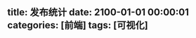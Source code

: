 title: 发布统计
date: 2100-01-01 00:00:01
categories: [前端]
tags: [可视化]
---

<script src="http://echarts.baidu.com/dist/echarts.min.js"></script>
<script src="http://echarts.baidu.com/asset/theme/dark.js"></script>

<script src="http://zaozaool.github.io/json_data/data.js"></script>

<div id="main" style=" width: 800px; height: 600px; cursor: default;"></div>
<script type="text/javascript">
    (function(){
        var _json = {};
        var _catArr = [];
        var i = 0;
        var now = new Date();
        while (i < _data['size']) {
            var d = _data['date'][i];
            var t = _data['tag'][i];
            var c = _data['category'][i];
            i++;
            if (d == '_end') {
                continue;
            }
            d = new Date(d);
            if (d > now) {
                continue;
            }
            var month = 0;
            if (d.getMonth() < 9) {
                month = parseInt(d.getFullYear() + "0" + (d.getMonth() + 1));
            } else {
                month = parseInt(d.getFullYear() + "" + (d.getMonth() + 1));
            }
            
            if (!_json._monthArr) {
                _json._monthArr = [];
            }
            if (_json._monthArr.indexOf(month) < 0) {
                _json._monthArr.push(month);
            }
            
            //取得开始和结束月份
            if (!_json._maxMonth || _json._maxMonth < month) {
                _json._maxMonth = month;
            }
            if (!_json._minMonth || _json._minMonth > month) {
                _json._minMonth = month;
            }

            //统计每个分类->月份->标签的次数
            
            var tagArr = t.split(",");
            var catArr = c.split(",");
            for (var tag in tagArr) {
                //删除左右两端的空格
　　            tag = tagArr[tag].replace(/(^\s*)|(\s*$)/g, "");
　　            if (!_json._tagArr) {
                    _json._tagArr = [];
                }
                if (_json._tagArr.indexOf(tag) < 0) {
                    _json._tagArr.push(tag);
                }
　　            
　　            for (var cat in catArr) {
　　                //删除左右两端的空格
　　                cat = catArr[cat].replace(/(^\s*)|(\s*$)/g, "");
　　                if (!_json._catArr) {
                        _json._catArr = [];
                    }
                    if (_json._catArr.indexOf(cat) < 0) {
                        _json._catArr.push(cat);
                    }
                    
                    if (!_json[cat]) {
                        _json[cat] = {};
                    }
                    
                    if (!_json[cat][month]) {
                        _json[cat][month] = {};
                    }
                    
                    if (!_json[cat][month][tag]) {
                        _json[cat][month][tag] = 1;
                    } else {
                        _json[cat][month][tag]++;
                    }
　　            }
            }
        }
        
        //给时间数组排序
        _json._monthArr.sort();
        _json._catArr.sort();
        _json._tagArr.sort();
        
        console.log("source data:");
        console.log(_data);
        console.log("json data:");
        console.log(_json);
    
        // 基于准备好的dom，初始化echarts实例
        var myChart = echarts.init(document.getElementById('main'));
        //var myChart = echarts.init(document.getElementById('main'), 'dark');

        // 指定图表的配置项和数据
        var dataMap = {};
        var totalMax = 0;
        function dataFormatter(obj) {
            //var pList = ['Java', '工具', 'Linux', 'SCM', '可视化', 'Node.js', '备忘', 'ERP', 'SAP', 'JavaScript', '项目', 'Git', 'ABAP', 'Drools'];
            //var pList = _json._tagArr;
            var temp;
            var returnObj = {};
            for (var month in _json._monthArr) {
                var max = 0;
                var sum = 0;
                month = _json._monthArr[month];
                temp = obj[month];
            
                for (var i in _json._tagArr) {
                    var tag = _json._tagArr[i];
                    if (!temp) {
                        temp = {};
                    }
                    if (!temp[tag]) {
                        temp[tag] = 0;
                    }
                    max = Math.max(max, temp[tag]);
                    totalMax = Math.max(totalMax, max);
                    sum += temp[tag];
                    
                    if (!returnObj[month]) {
                        returnObj[month] = [];    
                    }
                    returnObj[month][i] = {
                        name : tag,
                        value : temp[tag]
                    }
                }
                returnObj[month + 'max'] = Math.floor(max / 1) * 1;
                returnObj[month + 'sum'] = sum;
            }
            totalMax = Math.ceil(totalMax / 10) * 10;
            return returnObj;
        }
        

        var series = [];
        for (var cat in _json._catArr) {
            cat = _json._catArr[cat];
            dataMap["dataFront" + cat] = dataFormatter(_json[cat]);
            series.push({name:cat, type:"bar"});
        }
        series.push({
            name: '文章数占比',
            type: 'pie',
            center: ['75%', '30%'],
            radius: '25%'
        });
        
        var options = [];
        for (var month in _json._monthArr) {
            month = _json._monthArr[month];
            var tempSeries1 = [];
            var tempSeries2 = [];
            for (var cat in _json._catArr) {
                cat = _json._catArr[cat];
                tempSeries1.push({data: dataMap["dataFront" + cat][month]});
                tempSeries2.push({name: cat, value: dataMap["dataFront" + cat][month + "sum"]});
            }
            
            tempSeries1.push({data: tempSeries2});
            
            options.push({
                title: {text: month + '发表文章个数'},
                series: tempSeries1
            });
        }
        
        
        var xAxisData = [];
        var l = Math.ceil(_json._tagArr.length / 10);
        for (var i = 0; i < _json._tagArr.length; i++) {
            var line = '';
            for (var j = 0; j < (i % l); j++) {
               line += '\n'; 
            }
            xAxisData.push(line + _json._tagArr[i]);
        }
        
        
        var option = {
            baseOption: {
                timeline: {
                    // y: 0,
                    axisType: 'category',
                    // realtime: false,
                    // loop: false,
                    autoPlay: true,
                    // currentIndex: 2,
                    playInterval: 1000,
                    // controlStyle: {
                    //     position: 'left'
                    // },
                    data: _json._monthArr,
                    label: {
                        formatter : function(s) {
                            return s;
                        }
                    }
                },
                title: {
                    subtext: '数据来自博客文章统计'
                },
                tooltip: {},
                legend: {
                    x: 'right',
                    data: _json._catArr,
                    selected: {}
                },
                calculable : true,
                grid: {
                    top: 80,
                    bottom: 100
                },
                xAxis: [
                    {
                        'type':'category',
                        'axisLabel':{'interval':0},
                        'data':xAxisData,
                        splitLine: {show: false}
                    }
                ],
                yAxis: [
                    {
                        type: 'value',
                        name: '文章数',
                        // max: 53500
                        max: totalMax
                    }
                ],
                series: series
            },
            options: options
        };
        
        //alert(JSON.stringify(option));  

        // 使用刚指定的配置项和数据显示图表。
        myChart.setOption(option);
        
    })()
</script>